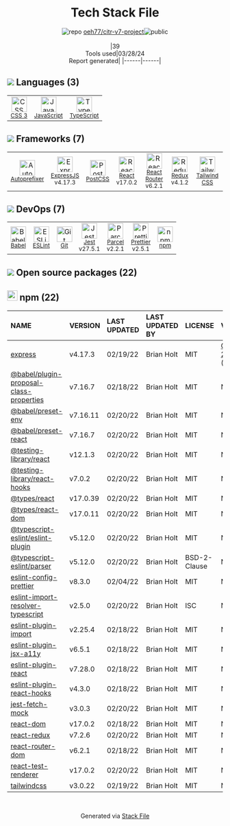 <!--
&lt;--- Readme.md Snippet without images Start ---&gt;
## Tech Stack
oeh77/citr-v7-project is built on the following main stack:

- [JavaScript](https://developer.mozilla.org/en-US/docs/Web/JavaScript) – Languages
- [TypeScript](http://www.typescriptlang.org) – Languages
- [Autoprefixer](https://github.com/postcss/autoprefixer) – CSS Pre-processors / Extensions
- [ExpressJS](http://expressjs.com/) – Microframeworks (Backend)
- [PostCSS](https://github.com/postcss/postcss) – CSS Pre-processors / Extensions
- [React](https://reactjs.org/) – Javascript UI Libraries
- [React Router](https://github.com/rackt/react-router) – JavaScript Framework Components
- [Redux](https://redux.js.org/) – State Management Library
- [Tailwind CSS](https://tailwindcss.com) – Front-End Frameworks
- [Babel](http://babeljs.io/) – JavaScript Compilers
- [ESLint](http://eslint.org/) – Code Review
- [Jest](http://facebook.github.io/jest/) – Javascript Testing Framework
- [Parcel](https://parceljs.org/) – JS Build Tools / JS Task Runners
- [Prettier](https://prettier.io/) – Code Review

Full tech stack [here](/techstack.md)

&lt;--- Readme.md Snippet without images End ---&gt;

&lt;--- Readme.md Snippet with images Start ---&gt;
## Tech Stack
oeh77/citr-v7-project is built on the following main stack:

- <img width='25' height='25' src='https://img.stackshare.io/service/1209/javascript.jpeg' alt='JavaScript'/> [JavaScript](https://developer.mozilla.org/en-US/docs/Web/JavaScript) – Languages
- <img width='25' height='25' src='https://img.stackshare.io/service/1612/bynNY5dJ.jpg' alt='TypeScript'/> [TypeScript](http://www.typescriptlang.org) – Languages
- <img width='25' height='25' src='https://img.stackshare.io/service/2202/72d087642cfce6fef6f2dabec5bf49e8_400x400.png' alt='Autoprefixer'/> [Autoprefixer](https://github.com/postcss/autoprefixer) – CSS Pre-processors / Extensions
- <img width='25' height='25' src='https://img.stackshare.io/service/1163/hashtag.png' alt='ExpressJS'/> [ExpressJS](http://expressjs.com/) – Microframeworks (Backend)
- <img width='25' height='25' src='https://img.stackshare.io/service/3339/rlFcjEdI.png' alt='PostCSS'/> [PostCSS](https://github.com/postcss/postcss) – CSS Pre-processors / Extensions
- <img width='25' height='25' src='https://img.stackshare.io/service/1020/OYIaJ1KK.png' alt='React'/> [React](https://reactjs.org/) – Javascript UI Libraries
- <img width='25' height='25' src='https://img.stackshare.io/service/3350/8261421.png' alt='React Router'/> [React Router](https://github.com/rackt/react-router) – JavaScript Framework Components
- <img width='25' height='25' src='https://img.stackshare.io/service/4074/13142323.png' alt='Redux'/> [Redux](https://redux.js.org/) – State Management Library
- <img width='25' height='25' src='https://img.stackshare.io/service/8158/default_660b7c41c3ba489cb581eec89c04655404258c19.png' alt='Tailwind CSS'/> [Tailwind CSS](https://tailwindcss.com) – Front-End Frameworks
- <img width='25' height='25' src='https://img.stackshare.io/service/2739/-1wfGjNw.png' alt='Babel'/> [Babel](http://babeljs.io/) – JavaScript Compilers
- <img width='25' height='25' src='https://img.stackshare.io/service/3337/Q4L7Jncy.jpg' alt='ESLint'/> [ESLint](http://eslint.org/) – Code Review
- <img width='25' height='25' src='https://img.stackshare.io/service/830/jest.png' alt='Jest'/> [Jest](http://facebook.github.io/jest/) – Javascript Testing Framework
- <img width='25' height='25' src='https://img.stackshare.io/service/8054/fC6Wad-S_400x400.jpg' alt='Parcel'/> [Parcel](https://parceljs.org/) – JS Build Tools / JS Task Runners
- <img width='25' height='25' src='https://img.stackshare.io/service/7035/default_66f265943abed56bcdbfca1c866a4261b1fbb063.jpg' alt='Prettier'/> [Prettier](https://prettier.io/) – Code Review

Full tech stack [here](/techstack.md)

&lt;--- Readme.md Snippet with images End ---&gt;
-->
<div align="center">

# Tech Stack File
![](https://img.stackshare.io/repo.svg "repo") [oeh77/citr-v7-project](https://github.com/oeh77/citr-v7-project)![](https://img.stackshare.io/public_badge.svg "public")
<br/><br/>
|39<br/>Tools used|03/28/24 <br/>Report generated|
|------|------|
</div>

## <img src='https://img.stackshare.io/languages.svg'/> Languages (3)
<table><tr>
  <td align='center'>
  <img width='36' height='36' src='https://img.stackshare.io/service/6727/css.png' alt='CSS 3'>
  <br>
  <sub><a href="https://developer.mozilla.org/en-US/docs/Web/CSS/CSS3">CSS 3</a></sub>
  <br>
  <sub></sub>
</td>

<td align='center'>
  <img width='36' height='36' src='https://img.stackshare.io/service/1209/javascript.jpeg' alt='JavaScript'>
  <br>
  <sub><a href="https://developer.mozilla.org/en-US/docs/Web/JavaScript">JavaScript</a></sub>
  <br>
  <sub></sub>
</td>

<td align='center'>
  <img width='36' height='36' src='https://img.stackshare.io/service/1612/bynNY5dJ.jpg' alt='TypeScript'>
  <br>
  <sub><a href="http://www.typescriptlang.org">TypeScript</a></sub>
  <br>
  <sub></sub>
</td>

</tr>
</table>

## <img src='https://img.stackshare.io/frameworks.svg'/> Frameworks (7)
<table><tr>
  <td align='center'>
  <img width='36' height='36' src='https://img.stackshare.io/service/2202/72d087642cfce6fef6f2dabec5bf49e8_400x400.png' alt='Autoprefixer'>
  <br>
  <sub><a href="https://github.com/postcss/autoprefixer">Autoprefixer</a></sub>
  <br>
  <sub></sub>
</td>

<td align='center'>
  <img width='36' height='36' src='https://img.stackshare.io/service/1163/hashtag.png' alt='ExpressJS'>
  <br>
  <sub><a href="http://expressjs.com/">ExpressJS</a></sub>
  <br>
  <sub>v4.17.3</sub>
</td>

<td align='center'>
  <img width='36' height='36' src='https://img.stackshare.io/service/3339/rlFcjEdI.png' alt='PostCSS'>
  <br>
  <sub><a href="https://github.com/postcss/postcss">PostCSS</a></sub>
  <br>
  <sub></sub>
</td>

<td align='center'>
  <img width='36' height='36' src='https://img.stackshare.io/service/1020/OYIaJ1KK.png' alt='React'>
  <br>
  <sub><a href="https://reactjs.org/">React</a></sub>
  <br>
  <sub>v17.0.2</sub>
</td>

<td align='center'>
  <img width='36' height='36' src='https://img.stackshare.io/service/3350/8261421.png' alt='React Router'>
  <br>
  <sub><a href="https://github.com/rackt/react-router">React Router</a></sub>
  <br>
  <sub>v6.2.1</sub>
</td>

<td align='center'>
  <img width='36' height='36' src='https://img.stackshare.io/service/4074/13142323.png' alt='Redux'>
  <br>
  <sub><a href="https://redux.js.org/">Redux</a></sub>
  <br>
  <sub>v4.1.2</sub>
</td>

<td align='center'>
  <img width='36' height='36' src='https://img.stackshare.io/service/8158/default_660b7c41c3ba489cb581eec89c04655404258c19.png' alt='Tailwind CSS'>
  <br>
  <sub><a href="https://tailwindcss.com">Tailwind CSS</a></sub>
  <br>
  <sub></sub>
</td>

</tr>
</table>

## <img src='https://img.stackshare.io/devops.svg'/> DevOps (7)
<table><tr>
  <td align='center'>
  <img width='36' height='36' src='https://img.stackshare.io/service/2739/-1wfGjNw.png' alt='Babel'>
  <br>
  <sub><a href="http://babeljs.io/">Babel</a></sub>
  <br>
  <sub></sub>
</td>

<td align='center'>
  <img width='36' height='36' src='https://img.stackshare.io/service/3337/Q4L7Jncy.jpg' alt='ESLint'>
  <br>
  <sub><a href="http://eslint.org/">ESLint</a></sub>
  <br>
  <sub></sub>
</td>

<td align='center'>
  <img width='36' height='36' src='https://img.stackshare.io/service/1046/git.png' alt='Git'>
  <br>
  <sub><a href="http://git-scm.com/">Git</a></sub>
  <br>
  <sub></sub>
</td>

<td align='center'>
  <img width='36' height='36' src='https://img.stackshare.io/service/830/jest.png' alt='Jest'>
  <br>
  <sub><a href="http://facebook.github.io/jest/">Jest</a></sub>
  <br>
  <sub>v27.5.1</sub>
</td>

<td align='center'>
  <img width='36' height='36' src='https://img.stackshare.io/service/8054/fC6Wad-S_400x400.jpg' alt='Parcel'>
  <br>
  <sub><a href="https://parceljs.org/">Parcel</a></sub>
  <br>
  <sub>v2.2.1</sub>
</td>

<td align='center'>
  <img width='36' height='36' src='https://img.stackshare.io/service/7035/default_66f265943abed56bcdbfca1c866a4261b1fbb063.jpg' alt='Prettier'>
  <br>
  <sub><a href="https://prettier.io/">Prettier</a></sub>
  <br>
  <sub>v2.5.1</sub>
</td>

<td align='center'>
  <img width='36' height='36' src='https://img.stackshare.io/service/1120/lejvzrnlpb308aftn31u.png' alt='npm'>
  <br>
  <sub><a href="https://www.npmjs.com/">npm</a></sub>
  <br>
  <sub></sub>
</td>

</tr>
</table>


## <img src='https://img.stackshare.io/group.svg' /> Open source packages (22)</h2>

## <img width='24' height='24' src='https://img.stackshare.io/service/1120/lejvzrnlpb308aftn31u.png'/> npm (22)

|NAME|VERSION|LAST UPDATED|LAST UPDATED BY|LICENSE|VULNERABILITIES|
|:------|:------|:------|:------|:------|:------|
|[express](https://www.npmjs.com/express)|v4.17.3|02/19/22|Brian Holt |MIT|[CVE-2024-29041](https://github.com/advisories/GHSA-rv95-896h-c2vc) (Moderate)|
|[@babel/plugin-proposal-class-properties](https://www.npmjs.com/@babel/plugin-proposal-class-properties)|v7.16.7|02/18/22|Brian Holt |MIT|N/A|
|[@babel/preset-env](https://www.npmjs.com/@babel/preset-env)|v7.16.11|02/20/22|Brian Holt |MIT|N/A|
|[@babel/preset-react](https://www.npmjs.com/@babel/preset-react)|v7.16.7|02/20/22|Brian Holt |MIT|N/A|
|[@testing-library/react](https://www.npmjs.com/@testing-library/react)|v12.1.3|02/20/22|Brian Holt |MIT|N/A|
|[@testing-library/react-hooks](https://www.npmjs.com/@testing-library/react-hooks)|v7.0.2|02/20/22|Brian Holt |MIT|N/A|
|[@types/react](https://www.npmjs.com/@types/react)|v17.0.39|02/20/22|Brian Holt |MIT|N/A|
|[@types/react-dom](https://www.npmjs.com/@types/react-dom)|v17.0.11|02/20/22|Brian Holt |MIT|N/A|
|[@typescript-eslint/eslint-plugin](https://www.npmjs.com/@typescript-eslint/eslint-plugin)|v5.12.0|02/20/22|Brian Holt |MIT|N/A|
|[@typescript-eslint/parser](https://www.npmjs.com/@typescript-eslint/parser)|v5.12.0|02/20/22|Brian Holt |BSD-2-Clause|N/A|
|[eslint-config-prettier](https://www.npmjs.com/eslint-config-prettier)|v8.3.0|02/04/22|Brian Holt |MIT|N/A|
|[eslint-import-resolver-typescript](https://www.npmjs.com/eslint-import-resolver-typescript)|v2.5.0|02/20/22|Brian Holt |ISC|N/A|
|[eslint-plugin-import](https://www.npmjs.com/eslint-plugin-import)|v2.25.4|02/18/22|Brian Holt |MIT|N/A|
|[eslint-plugin-jsx-a11y](https://www.npmjs.com/eslint-plugin-jsx-a11y)|v6.5.1|02/18/22|Brian Holt |MIT|N/A|
|[eslint-plugin-react](https://www.npmjs.com/eslint-plugin-react)|v7.28.0|02/18/22|Brian Holt |MIT|N/A|
|[eslint-plugin-react-hooks](https://www.npmjs.com/eslint-plugin-react-hooks)|v4.3.0|02/18/22|Brian Holt |MIT|N/A|
|[jest-fetch-mock](https://www.npmjs.com/jest-fetch-mock)|v3.0.3|02/20/22|Brian Holt |MIT|N/A|
|[react-dom](https://www.npmjs.com/react-dom)|v17.0.2|02/18/22|Brian Holt |MIT|N/A|
|[react-redux](https://www.npmjs.com/react-redux)|v7.2.6|02/20/22|Brian Holt |MIT|N/A|
|[react-router-dom](https://www.npmjs.com/react-router-dom)|v6.2.1|02/18/22|Brian Holt |MIT|N/A|
|[react-test-renderer](https://www.npmjs.com/react-test-renderer)|v17.0.2|02/20/22|Brian Holt |MIT|N/A|
|[tailwindcss](https://www.npmjs.com/tailwindcss)|v3.0.22|02/19/22|Brian Holt |MIT|N/A|

<br/>
<div align='center'>

Generated via [Stack File](https://github.com/marketplace/stack-file)
